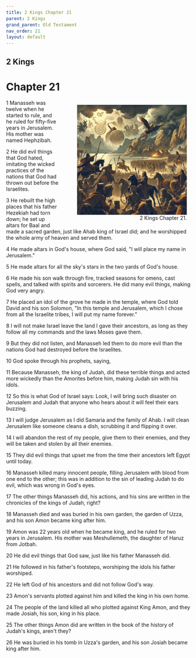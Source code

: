 ```yaml
---
title: 2 Kings Chapter 21
parent: 2 Kings
grand_parent: Old Testament
nav_order: 21
layout: default
---
```


## 2 Kings

# Chapter 21

<figure style="float: right; margin-right: 10px;">
    <img src="/assets/Image/2 Kings/500/21.jpg" alt="2 Kings Chapter 21" style="width: 300px; height: 300px; float: right;padding-left: 10px;"/>
    <figcaption style="clear: both;text-align: right;">2 Kings Chapter 21.</figcaption>
</figure>
1 Manasseh was twelve when he started to rule, and he ruled for fifty-five years in Jerusalem. His mother was named Hephzibah.

2 He did evil things that God hated, imitating the wicked practices of the nations that God had thrown out before the Israelites.

3 He rebuilt the high places that his father Hezekiah had torn down; he set up altars for Baal and made a sacred garden, just like Ahab king of Israel did; and he worshipped the whole army of heaven and served them.

4 He made altars in God's house, where God said, "I will place my name in Jerusalem."

5 He made altars for all the sky's stars in the two yards of God's house.

6 He made his son walk through fire, tracked seasons for omens, cast spells, and talked with spirits and sorcerers. He did many evil things, making God very angry.

7 He placed an idol of the grove he made in the temple, where God told David and his son Solomon, "In this temple and Jerusalem, which I chose from all the Israelite tribes, I will put my name forever."

8 I will not make Israel leave the land I gave their ancestors, as long as they follow all my commands and the laws Moses gave them.

9 But they did not listen, and Manasseh led them to do more evil than the nations God had destroyed before the Israelites.

10 God spoke through his prophets, saying,

11 Because Manasseh, the king of Judah, did these terrible things and acted more wickedly than the Amorites before him, making Judah sin with his idols.

12 So this is what God of Israel says: Look, I will bring such disaster on Jerusalem and Judah that anyone who hears about it will feel their ears buzzing.

13 I will judge Jerusalem as I did Samaria and the family of Ahab. I will clean Jerusalem like someone cleans a dish, scrubbing it and flipping it over.

14 I will abandon the rest of my people, give them to their enemies, and they will be taken and stolen by all their enemies.

15 They did evil things that upset me from the time their ancestors left Egypt until today.

16 Manasseh killed many innocent people, filling Jerusalem with blood from one end to the other; this was in addition to the sin of leading Judah to do evil, which was wrong in God's eyes.

17 The other things Manasseh did, his actions, and his sins are written in the chronicles of the kings of Judah, right?

18 Manasseh died and was buried in his own garden, the garden of Uzza, and his son Amon became king after him.

19 Amon was 22 years old when he became king, and he ruled for two years in Jerusalem. His mother was Meshullemeth, the daughter of Haruz from Jotbah.

20 He did evil things that God saw, just like his father Manasseh did.

21 He followed in his father's footsteps, worshiping the idols his father worshiped.

22 He left God of his ancestors and did not follow God's way.

23 Amon's servants plotted against him and killed the king in his own home.

24 The people of the land killed all who plotted against King Amon, and they made Josiah, his son, king in his place.

25 The other things Amon did are written in the book of the history of Judah's kings, aren't they?

26 He was buried in his tomb in Uzza's garden, and his son Josiah became king after him.


